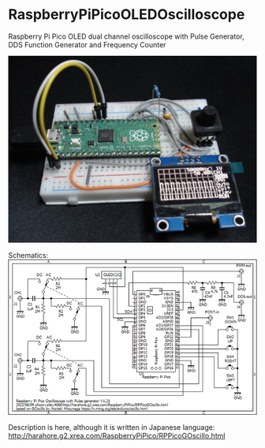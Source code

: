 # RaspberryPiPicoOLEDOscilloscope
Raspberry Pi Pico OLED dual channel oscilloscope with Pulse Generator, DDS Function Generator and Frequency Counter

<img src="DSC00020.jpg">

Schematics:<br>
<img src="RPPicoGOscillo121.png">

Description is here, although it is written in Japanese language:
http://harahore.g2.xrea.com/RaspberryPiPico/RPPicoGOscillo.html
